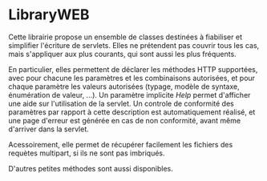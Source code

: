 # LibraryWEB

Cette librairie propose un ensemble de classes destinées à fiabiliser et  simplifier l'écriture de servlets. Elles ne prétendent pas couvrir tous les cas, mais s'appliquer aux plus courants, qui sont aussi les plus fréquents. 

En particulier, elles permettent de déclarer les méthodes HTTP supportées, avec pour chacune les paramètres et les combinaisons autorisées, et pour chaque paramètre les valeurs autorisées (typage, modèle de syntaxe, énumération de valeur, ...). Un paramètre implicite *Help* permet d'afficher une aide sur l'utilisation de la servlet. Un controle de conformité des paramètres par rapport à cette description est automatiquement réalisé, et une page d'erreur est générée en cas de non conformité, avant même d'arriver dans la servlet.

Acessoirement, elle permet de récupérer facilement les fichiers des requètes multipart, si ils ne sont pas imbriqués.

D'autres petites méthodes sont aussi disponibles.
